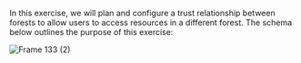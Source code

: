 In this exercise, we will plan and configure a trust relationship between forests to allow users to access resources in a different forest. The schema below outlines the purpose of this exercise:



![Frame 133 (2)](https://github.com/user-attachments/assets/273851ff-9031-458e-b199-a092492fdb27)

